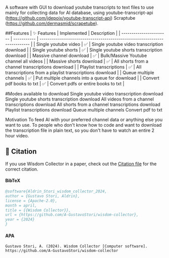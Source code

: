 A software with GUI to download youtube transcripts to text files to use mainly for collecting data for AI database, using 
youtube-transcript-api (https://github.com/jdepoix/youtube-transcript-api)
Scraptube (https://github.com/dermasmid/scrapetube).


##Features
| ✨ Features              | Implemented |                         Description                                      |
| -----------------------  | ----------- | ------------------------------------------------------------------------- |
| Single youtube video     |     ✅     | Single youtube video transcription download                               |
| Single youtube shorts    |     ✅     | Single youtube shorts transcription download                              |
| Massive channel download |     ✅     | Bulk/Massive Youtube channel all videos                                   |
| Massive shorts download  |     ✅     | All shorts from a channel transcriptions download                         |
| Playlist transcriptions  |     ✅     | All transcriptions from a playlist transcriptions download                |
| Queue multiple channels  |     ✅     | Put multiple channels into a queue for download                           |
| Convert pdf books to txt |     ✅     | Convert pdfs or entire books to txt                                       | 


#Modes available to download
Single youtube video transcription download
Single youtube shorts transcription download
All videos from a channel transcriptions download
All shorts from a channel transcriptions download
Playlist transcriptions download
Queue multiple channels
Convert pdf to txt

Motivation
To feed AI with your preferred channel data or anything else you want to use.
To people who don't know how to code and want to download the transcription file in plain text, so you don't have to watch an entire 2 hour video.


## 📖 Citation
If you use Wisdom Collector in a paper, check out the [Citation file](CITATION.cff) for the correct citation.  


#### BibTeX
```bibtex
@software{Aldrin_Stori_wisdom_collector_2024,
author = {Gustavo Stori, Aldrin},
license = {Apache-2.0},
month = april,
title = {{Wisdom Collector}},
url = {https://github.com/A-GustavoStori/wisdom-collector},
year = {2024}
}
```

#### APA
```
Gustavo Stori, A. (2024). Wisdom Collector [Computer software]. https://github.com/A-GustavoStori/wisdom-collector
```
